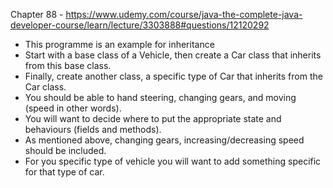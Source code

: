 Chapter 88 - https://www.udemy.com/course/java-the-complete-java-developer-course/learn/lecture/3303888#questions/12120292

* This programme is an example for inheritance
* Start with a base class of a Vehicle, then create a Car class that inherits from this base class.
* Finally, create another class, a specific type of Car that inherits from the Car class.
* You should be able to hand steering, changing gears, and moving (speed in other words).
* You will want to decide where to put the appropriate state and behaviours (fields and methods).
* As mentioned above, changing gears, increasing/decreasing speed should be included.
* For you specific type of vehicle you will want to add something specific for that type of car.
